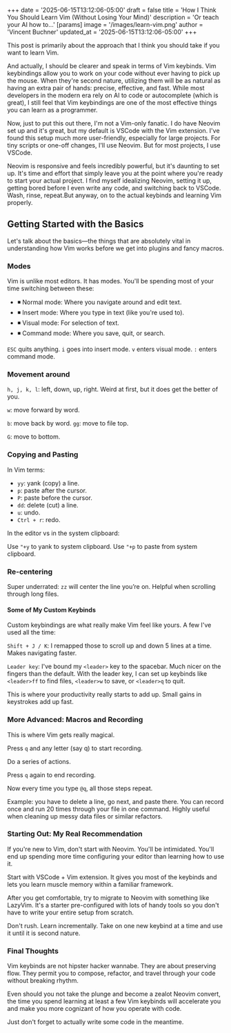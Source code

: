 +++
date = '2025-06-15T13:12:06-05:00'
draft = false
title = 'How I Think You Should Learn Vim (Without Losing Your Mind)'
description = 'Or teach your AI how to...'
[params]
    image = '/images/learn-vim.png'
    author = 'Vincent Buchner'
    updated_at = '2025-06-15T13:12:06-05:00'
+++

This post is primarily about the approach that I think you should take if you want to learn Vim.

And actually, I should be clearer and speak in terms of Vim keybinds. Vim keybindings allow you to work on your code without ever having to pick up the mouse. When they're second nature, utilizing them will be as natural as having an extra pair of hands: precise, effective, and fast. While most developers in the modern era rely on AI to code or autocomplete (which is great), I still feel that Vim keybindings are one of the most effective things you can learn as a programmer.

Now, just to put this out there, I'm not a Vim-only fanatic. I do have Neovim set up and it's great, but my default is VSCode with the Vim extension. I've found this setup much more user-friendly, especially for large projects. For tiny scripts or one-off changes, I'll use Neovim. But for most projects, I use VSCode.

Neovim is responsive and feels incredibly powerful, but it's daunting to set up. It's time and effort that simply leave you at the point where you're ready to start your actual project. I find myself idealizing Neovim, setting it up, getting bored before I even write any code, and switching back to VSCode. Wash, rinse, repeat.But anyway, on to the actual keybinds and learning Vim properly.

## Getting Started with the Basics
Let's talk about the basics—the things that are absolutely vital in understanding how Vim works before we get into plugins and fancy macros.

### Modes
Vim is unlike most editors. It has modes. You'll be spending most of your time switching between these:

- ◾ Normal mode: Where you navigate around and edit text.
- ◾ Insert mode: Where you type in text (like you're used to).
- ◾ Visual mode: For selection of text.
- ◾ Command mode: Where you save, quit, or search.

`ESC` quits anything. `i` goes into insert mode. `v` enters visual mode. `:` enters command mode.

### Movement around
`h, j, k, l`: left, down, up, right. Weird at first, but it does get the better of you.

`w`: move forward by word.

`b`: move back by word.
`gg`: move to file top.

`G`: move to bottom.

### Copying and Pasting
In Vim terms:
- `yy`: yank (copy) a line.
- `p`: paste after the cursor.
- `P`: paste before the cursor.
- `dd`: delete (cut) a line.
- `u`: undo.
- `Ctrl + r`: redo.

In the editor vs in the system clipboard:

Use `"+y` to yank to system clipboard.
Use `"+p` to paste from system clipboard.

### Re-centering
Super underrated: `zz` will center the line you’re on. Helpful when scrolling through long files.

#### Some of My Custom Keybinds
Custom keybindings are what really make Vim feel like yours. A few I've used all the time:

`Shift + J / K`: I remapped those to scroll up and down 5 lines at a time. Makes navigating faster.

`Leader key`: I've bound my `<leader>` key to the spacebar. Much nicer on the fingers than the default. With the leader key, I can set up keybinds like `<leader>ff` to find files, `<leader>w` to save, or `<leader>q` to quit.

This is where your productivity really starts to add up. Small gains in keystrokes add up fast.

### More Advanced: Macros and Recording
This is where Vim gets really magical.

Press `q` and any letter (say q) to start recording.

Do a series of actions.

Press `q` again to end recording.

Now every time you type `@q`, all those steps repeat. 

Example: you have to delete a line, go next, and paste there. You can record once and run 20 times through your file in one command. Highly useful when cleaning up messy data files or similar refactors.

### Starting Out: My Real Recommendation
If you're new to Vim, don't start with Neovim. You'll be intimidated. You'll end up spending more time configuring your editor than learning how to use it.

Start with VSCode + Vim extension. It gives you most of the keybinds and lets you learn muscle memory within a familiar framework.

After you get comfortable, try to migrate to Neovim with something like LazyVim. It's a starter pre-configured with lots of handy tools so you don't have to write your entire setup from scratch.

Don't rush. Learn incrementally. Take on one new keybind at a time and use it until it is second nature.

### Final Thoughts
Vim keybinds are not hipster hacker wannabe. They are about preserving flow. They permit you to compose, refactor, and travel through your code without breaking rhythm.

Even should you not take the plunge and become a zealot Neovim convert, the time you spend learning at least a few Vim keybinds will accelerate you and make you more cognizant of how you operate with code.

Just don't forget to actually write some code in the meantime.
